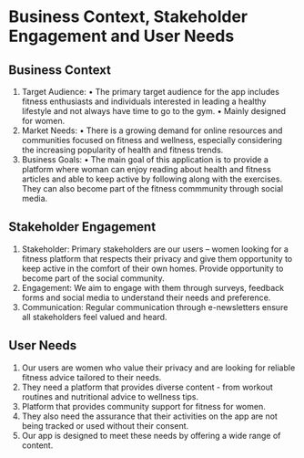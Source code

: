# Business Context, Stakeholder Engagement and User Needs

## Business Context
1.	Target Audience: 
    •   The primary target audience for the app includes fitness enthusiasts and individuals interested in leading a healthy lifestyle and not always have time to go to the gym. 
    •   Mainly  designed for women.
2.	Market Needs: 
    •   There is a growing demand for online resources and communities focused on fitness and wellness, especially considering the increasing popularity of health and fitness trends.
3.	Business Goals: 
    •   The main goal of this application is to provide a platform where woman can enjoy reading about health and fitness articles and able to keep active by following along with the exercises. They can also become part of the fitness commmunity through social media.


## Stakeholder Engagement
1.	Stakeholder: Primary stakeholders are our users – women looking for a fitness platform that respects their privacy and give them opportunity to keep active in the comfort of their own homes. Provide opportunity to become part of the social community.
2.	Engagement: We aim to engage with them through surveys, feedback forms and social media to understand their needs and preference.
3.	Communication: Regular communication through e-newsletters ensure all stakeholders feel valued and heard.


## User Needs
1.	Our users are women who value their privacy and are looking for reliable fitness advice tailored to their needs.
2.	They need a platform that provides diverse content - from workout routines and nutritional advice to wellness tips. 
3.	Platform that provides community support for fitness for women.
4.	They also need the assurance that their activities on the app are not being tracked or used without their consent.
5.	Our app is designed to meet these needs by offering a wide range of content.





